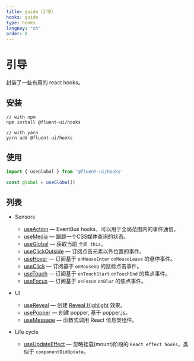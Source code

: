 ```yaml
---
title: guide（引导）
hooks: guide
type: hooks
langKey: "zh"
order: 0
---
```


# 引导

封装了一些有用的 react hooks。

## 安装

```shell
// with npm
npm install @fluent-ui/hooks

// with yarn
yarn add @fluent-ui/hooks
```

## 使用

```js
import { useGlobal } from '@fluent-ui/hooks'

const global = useGlobal()
```

## 列表

- Sensors
  - [useAction](/zh/hooks/use-action) — EventBus hooks，可以用于全局范围内的事件通信。
  - [useMedia](/zh/hooks/use-media) — 跟踪一个CSS媒体查询的状态。
  - [useGlobal](/zh/hooks/use-global) — 获取当前 `全局 this`。
  - [useClickOutside](/zh/hooks/use-click-outside) — 订阅点击元素以外位置的事件。
  - [useHover](/zh/hooks/use-hover) — 订阅基于 `onMouseEnter` `onMouseLeave` 的悬停事件。
  - [useClick](/zh/hooks/use-click) — 订阅基于 `onMouseUp` 的鼠标点击事件。
  - [useTouch](/zh/hooks/use-touch) — 订阅基于 `onTouchStart` `onTouchEnd` 的焦点事件。
  - [useFocus](/zh/hooks/use-focus) — 订阅基于 `onFocus` `onBlur` 的焦点事件。

- UI
  - [useReveal](/zh/hooks/use-reveal) — 创建 [Reveal Highlight](https://docs.microsoft.com/en-us/windows/uwp/design/style/reveal) 效果。
  - [usePopper](/zh/hooks/use-popper) — 创建 popper, 基于 popper.js。
  - [useMessage](/zh/hooks/use-message) — 函数式调用 React 信息类组件。

- Life cycle
  - [useUpdateEffect](/zh/hooks/use-update-effect) — 忽略挂载(mount)阶段的 `React effect hooks`，类似于 `componentDidUpdate`。
